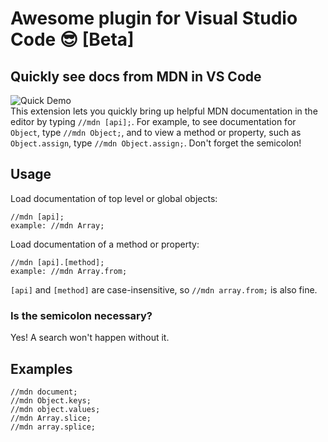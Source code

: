 # Awesome plugin for Visual Studio Code :sunglasses: [Beta]

## Quickly see docs from MDN in VS Code

![Quick Demo](https://github.com/samundrak/vscode-esdoc-mdn/raw/master/demo.gif) 
<br/>
This extension lets you quickly bring up helpful MDN documentation in the editor by typing `//mdn [api];`. For example, to see  documentation for `Object`, type `//mdn Object;`, and to view a method or property, such as `Object.assign`, type `//mdn Object.assign;`. Don't forget the semicolon!

## Usage
Load documentation of top level or global objects:
        
    //mdn [api];
    example: //mdn Array;

Load documentation of a method or property:

    //mdn [api].[method];
    example: //mdn Array.from;
    
`[api]` and `[method]` are case-insensitive, so `//mdn array.from;` is also fine.

### Is the semicolon necessary?
Yes! A search won't happen without it.

## Examples
```
//mdn document;
//mdn Object.keys;
//mdn object.values;
//mdn Array.slice;
//mdn array.splice;
```
